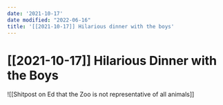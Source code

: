 ```yaml
---
date: '2021-10-17'
date modified: "2022-06-16"
title: '[[2021-10-17]] Hilarious dinner with the boys'
---
```


# [[2021-10-17]] Hilarious Dinner with the Boys
![[Shitpost on Ed that the Zoo is not representative of all animals]]
